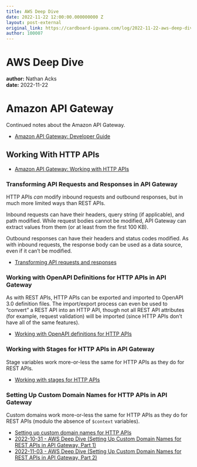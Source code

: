 ```yaml
---
title: AWS Deep Dive
date: 2022-11-22 12:00:00.000000000 Z
layout: post-external
original_link: https://cardboard-iguana.com/log/2022-11-22-aws-deep-dive.html
author: 100007
---
```


# AWS Deep Dive

**author:** Nathan Acks  
**date:** 2022-11-22

# Amazon API Gateway

Continued notes about the Amazon API Gateway.

- [Amazon API Gateway: Developer Guide](https://docs.aws.amazon.com/apigateway/latest/developerguide/welcome.html)

## Working With HTTP APIs

- [Amazon API Gateway: Working with HTTP APIs](https://docs.aws.amazon.com/apigateway/latest/developerguide/http-api.html)

### Transforming API Requests and Responses in API Gateway

HTTP APIs _can_ modify inbound requests and outbound responses, but in much more limited ways than REST APIs.

Inbound requests can have their headers, query string (if applicable), and path modified. While request bodies cannot be modified, API Gateway can extract values from them (or at least from the first 100 KB).

Outbound responses can have their headers and status codes modified. As with inbound requests, the response body can be used as a data source, even if it can’t be modified.

- [Transforming API requests and responses](https://docs.aws.amazon.com/apigateway/latest/developerguide/http-api-parameter-mapping.html)

### Working with OpenAPI Definitions for HTTP APIs in API Gateway

As with REST APIs, HTTP APIs can be exported and imported to OpenAPI 3.0 definition files. The import/export process can even be used to “convert” a REST API into an HTTP API, though not all REST API attributes (for example, request validation) will be imported (since HTTP APIs don’t have all of the same features).

- [Working with OpenAPI definitions for HTTP APIs](https://docs.aws.amazon.com/apigateway/latest/developerguide/http-api-open-api.html)

### Working with Stages for HTTP APIs in API Gateway

Stage variables work more-or-less the same for HTTP APIs as they do for REST APIs.

- [Working with stages for HTTP APIs](https://docs.aws.amazon.com/apigateway/latest/developerguide/http-api-stages.html)

### Setting Up Custom Domain Names for HTTP APIs in API Gateway

Custom domains work more-or-less the same for HTTP APIs as they do for REST APIs (modulo the absence of `$context` variables).

- [Setting up custom domain names for HTTP APIs](https://docs.aws.amazon.com/apigateway/latest/developerguide/http-api-custom-domain-names.html)
- [2022-10-31 - AWS Deep Dive (Setting Up Custom Domain Names for REST APIs in API Gateway, Part 1)](https://cardboard-iguana.com/log/2022-10-31-aws-deep-dive.html)
- [2022-11-03 - AWS Deep Dive (Setting Up Custom Domain Names for REST APIs in API Gateway, Part 2)](https://cardboard-iguana.com/log/2022-11-03-aws-deep-dive.html)
